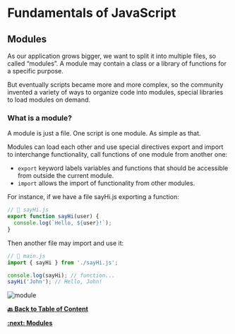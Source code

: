 # Fundamentals of JavaScript

## Modules

As our application grows bigger, we want to split it into multiple files, so called “modules”. A module may contain a class or a library of functions for a specific purpose.

But eventually scripts became more and more complex, so the community invented a variety of ways to organize code into modules, special libraries to load modules on demand.

### What is a module?

A module is just a file. One script is one module. As simple as that.

Modules can load each other and use special directives export and import to interchange functionality, call functions of one module from another one:

- `export` keyword labels variables and functions that should be accessible from outside the current module.
- `import` allows the import of functionality from other modules.

For instance, if we have a file sayHi.js exporting a function:

```javascript
// 📁 sayHi.js
export function sayHi(user) {
  console.log(`Hello, ${user}!`);
}
```

Then another file may import and use it:

```javascript
// 📁 main.js
import { sayHi } from './sayHi.js';

console.log(sayHi); // function...
sayHi('John'); // Hello, John!
```
![module](../assets/module.png)

**[ :back: Back to Table of Content](https://github.com/shravankb/pre-requisite-nodejs)** 

**[ :next: Modules](https://github.com/shravankb/pre-requisite-nodejs/blob/main/module-4/DOM.md)**
